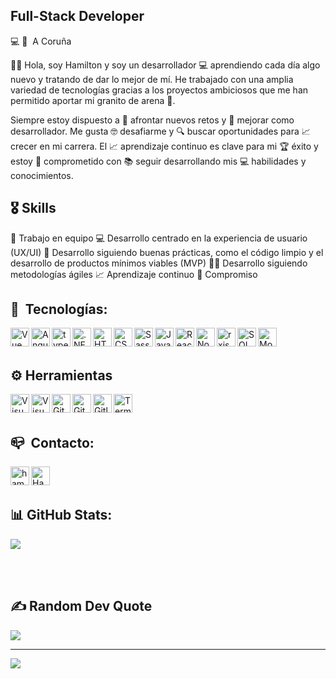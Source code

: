 ## Full-Stack Developer
💻 🏡 &nbsp;A Coruña

👋🏾 Hola, soy Hamilton y soy un desarrollador 💻 aprendiendo cada día algo nuevo y tratando de dar lo mejor de mí. He trabajado con una amplia variedad de tecnologías gracias a los proyectos ambiciosos que me han permitido aportar mi granito de arena 🌟.

Siempre estoy dispuesto a 💪 afrontar nuevos retos y 🚀 mejorar como desarrollador. Me gusta 🤓 desafiarme y 🔍 buscar oportunidades para 📈 crecer en mi carrera. El 📈 aprendizaje continuo es clave para mi 🏆 éxito y estoy 💪 comprometido con 📚 seguir desarrollando mis 💻 habilidades y conocimientos.
<br />

## 🎖&nbsp;Skills

🤝 Trabajo en equipo 
💻 Desarrollo centrado en la experiencia de usuario (UX/UI) 
🧹 Desarrollo siguiendo buenas prácticas, como el código limpio y el desarrollo de productos mínimos viables (MVP) 
🧑‍💼 Desarrollo siguiendo metodologías ágiles
📈 Aprendizaje continuo 
💪 Compromiso
<br />

##  📌 &nbsp;Tecnologías:

<img align="left" alt="Vue"  height="30px" src="https://cdn.svgporn.com/logos/vue.svg" />

<img align="left" alt="Angular"  height="30px" src="https://cdn.svgporn.com/logos/angular-icon.svg" />

<img align="left"  alt="typescript"  height="30px" src="https://cdn.svgporn.com/logos/typescript-icon.svg"/>

<img align="left" alt=".NET" height="30px" src="https://cdn.svgporn.com/logos/dotnet.svg" />

<img align="left" alt="HTML5" height="30px" src="https://cdn.svgporn.com/logos/html-5.svg" />

<img align="left" alt="CSS3" height="30px" src="https://cdn.svgporn.com/logos/css-3.svg" />

<img align="left" alt="Sass" height="30px" src="https://cdn.svgporn.com/logos/sass.svg" />

<img align="left" alt="JavaScript" height="30px" src="https://cdn.svgporn.com/logos/javascript.svg" />

<img align="left" alt="React" height="30px" src="https://cdn.svgporn.com/logos/react.svg" />

<img align="left" alt="Node.js" height="30px" src="https://cdn.svgporn.com/logos/nodejs.svg" />

<img align="left" alt="rxjs" height="30px" src="https://cdn.svgporn.com/logos/reactivex.svg" />

<img align="left" alt="SQL" height="30px" src="https://cdn.svgporn.com/logos/mysql.svg" />

<img align="left" alt="MongoDB" height="30px" src="https://cdn.svgporn.com/logos/mongodb.svg" />
<br />
<br />

## ⚙️ Herramientas

<img align="left" alt="Visual Studio Code" height="30px" src="https://cdn.svgporn.com/logos/visual-studio-code.svg" />
<img align="left" alt="Visual Studio" height="30px" src="https://cdn.svgporn.com/logos/visual-studio.svg" />
<img align="left" alt="Git" height="30px" src="https://cdn.svgporn.com/logos/git-icon.svg" />
<img align="left" alt="GitHub"  height="30px" src="https://cdn.svgporn.com/logos/github-icon.svg" />
<img align="left" alt="Gitlab"  height="30px" src="https://cdn.svgporn.com/logos/gitlab.svg" />
<img align="left" alt="Terminal" height="30px" src="https://cdn.svgporn.com/logos/terminal.svg" />
<br />
<br />

##  📪 &nbsp;Contacto:

[<img align="left" alt="hamelshmc.github.io" height="30px" src="https://cdn.svgporn.com/logos/google-marketing-platform.svg" />][website]
[<img align="left" alt="Hamelshmc | LinkedIn" height="30px" src="https://cdn.svgporn.com/logos/linkedin-icon.svg" />][linkedin]

[website]: https://hamelshmc.github.io/
[linkedin]: https://www.linkedin.com/in/hamelhmc/
<br />
<br />

## 📊&nbsp;GitHub Stats:

<!-- ![](https://github-readme-stats.vercel.app/api?username=hamelshmc&theme=dracula&hide_border=true&include_all_commits=true&count_private=true)<br/>
![](https://github-readme-streak-stats.herokuapp.com/?user=hamelshmc&theme=dracula&hide_border=true)<br/> -->
![](https://github-readme-stats.vercel.app/api/top-langs/?username=hamelshmc&theme=dracula&hide_border=true&include_all_commits=true&count_private=true&layout=compact)

<br />
<br />

## ✍️&nbsp;Random Dev Quote

![](https://quotes-github-readme.vercel.app/api?type=horizontal&theme=dark)

---
[![](https://visitcount.itsvg.in/api?id=hamelshmc&icon=4&color=12)](https://visitcount.itsvg.in)


